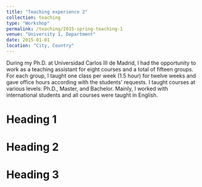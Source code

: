 ```yaml
---
title: "Teaching experience 2"
collection: teaching
type: "Workshop"
permalink: /teaching/2015-spring-teaching-1
venue: "University 1, Department"
date: 2015-01-01
location: "City, Country"
---
```


During my Ph.D. at Universidad Carlos III de Madrid, I had the opportunity to work as a teaching assistant for eight courses and a total of fifteen groups. For each group, I taught one class per week (1.5 hour) for twelve weeks and gave office hours according with the students' requests. I taught courses at various levels: Ph.D., Master, and Bachelor. Mainly, I worked with international students and all courses were taught in English.

Heading 1
======

Heading 2
======

Heading 3
======
